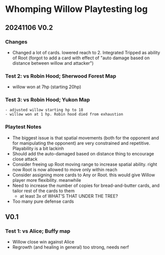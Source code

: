 # Whomping Willow Playtesting log

## 20241106 V0.2
### Changes
- Changed a lot of cards. lowered reach to 2. Integrated Tripped as ability of Root
(forgot to add a card with effect of "auto damage based on distance between willow and attacker")

### Test 2: vs Robin Hood; Sherwood Forest Map
- willow won at 7hp (starting 20hp)

### Test 3: vs Robin Hood; Yukon Map
	- adjusted willow starting hp to 18
	- willow won at 1 hp. Robin hood died from exhaustion 

### Playtest Notes
- The biggest issue is that spatial movements (both for the opponent and for manipulating the opponent) are very constrained and repetitive. Playability is a bit lackinh
- Should add the auto-damaged based on distance thing to encourage close attack
- Consider freeing up Root moving range to increase spatial ability. right now Root is now allowed to move only within reach
- Consider assigning more cards to Any or Root. this would give Willow player more flexibility. meanwhile 
- Need to increase the number of copies for bread-and-butter cards, and tailor rest of the cards to them
	- at least 3x of WHAT’S THAT UNDER THE TREE?
- Too many pure defense cards

## V0.1
### Test 1: vs Alice; Buffy map
- Willow close win against Alice
- Regrowth (and healing in general) too strong, needs nerf
